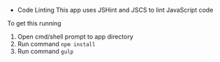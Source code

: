 * Code Linting
This app uses JSHint and JSCS to lint JavaScript code

To get this running
1. Open cmd/shell prompt to app directory
2. Run command ```npm install```
2. Run command ```gulp```
